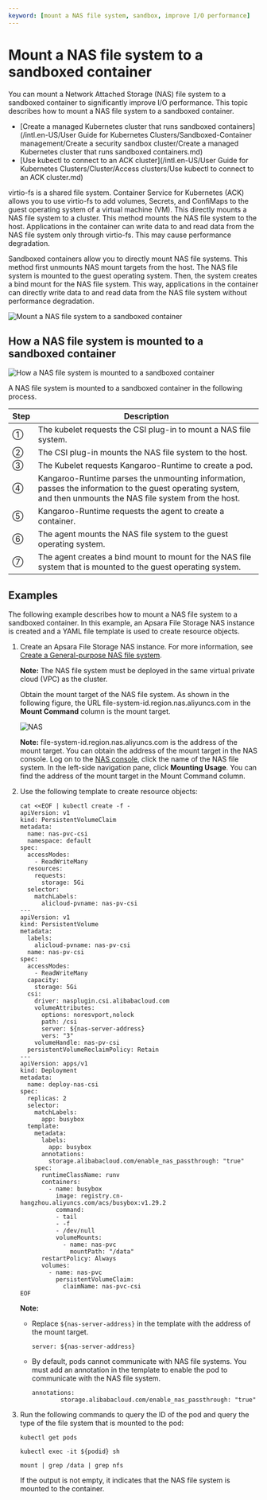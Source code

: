 ```yaml
---
keyword: [mount a NAS file system, sandbox, improve I/O performance]
---
```


# Mount a NAS file system to a sandboxed container

You can mount a Network Attached Storage \(NAS\) file system to a sandboxed container to significantly improve I/O performance. This topic describes how to mount a NAS file system to a sandboxed container.

-   [Create a managed Kubernetes cluster that runs sandboxed containers](/intl.en-US/User Guide for Kubernetes Clusters/Sandboxed-Container management/Create a security sandbox cluster/Create a managed Kubernetes cluster that runs sandboxed containers.md)
-   [Use kubectl to connect to an ACK cluster](/intl.en-US/User Guide for Kubernetes Clusters/Cluster/Access clusters/Use kubectl to connect to an ACK cluster.md)

virtio-fs is a shared file system. Container Service for Kubernetes \(ACK\) allows you to use virtio-fs to add volumes, Secrets, and ConfiMaps to the guest operating system of a virtual machine \(VM\). This directly mounts a NAS file system to a cluster. This method mounts the NAS file system to the host. Applications in the container can write data to and read data from the NAS file system only through virtio-fs. This may cause performance degradation.

Sandboxed containers allow you to directly mount NAS file systems. This method first unmounts NAS mount targets from the host. The NAS file system is mounted to the guest operating system. Then, the system creates a bind mount for the NAS file system. This way, applications in the container can directly write data to and read data from the NAS file system without performance degradation.

![Mount a NAS file system to a sandboxed container](https://static-aliyun-doc.oss-accelerate.aliyuncs.com/assets/img/en-US/4540098161/p185928.png)

## How a NAS file system is mounted to a sandboxed container

![How a NAS file system is mounted to a sandboxed container](https://static-aliyun-doc.oss-accelerate.aliyuncs.com/assets/img/en-US/8665359951/p95364.png)

A NAS file system is mounted to a sandboxed container in the following process.

|Step|Description|
|----|-----------|
|①|The kubelet requests the CSI plug-in to mount a NAS file system.|
|②|The CSI plug-in mounts the NAS file system to the host.|
|③|The Kubelet requests Kangaroo-Runtime to create a pod.|
|④|Kangaroo-Runtime parses the unmounting information, passes the information to the guest operating system, and then unmounts the NAS file system from the host.|
|⑤|Kangaroo-Runtime requests the agent to create a container.|
|⑥|The agent mounts the NAS file system to the guest operating system.|
|⑦|The agent creates a bind mount to mount for the NAS file system that is mounted to the guest operating system.|

## Examples

The following example describes how to mount a NAS file system to a sandboxed container. In this example, an Apsara File Storage NAS instance is created and a YAML file template is used to create resource objects.

1.  Create an Apsara File Storage NAS instance. For more information, see [Create a General-purpose NAS file system]().

    **Note:** The NAS file system must be deployed in the same virtual private cloud \(VPC\) as the cluster.

    Obtain the mount target of the NAS file system. As shown in the following figure, the URL file-system-id.region.nas.aliyuncs.com in the **Mount Command** column is the mount target.

    ![NAS](https://static-aliyun-doc.oss-accelerate.aliyuncs.com/assets/img/en-US/8665359951/p95499.png)

    **Note:** file-system-id.region.nas.aliyuncs.com is the address of the mount target. You can obtain the address of the mount target in the NAS console. Log on to the [NAS console](https://nas.console.aliyun.com/), click the name of the NAS file system. In the left-side navigation pane, click **Mounting Usage**. You can find the address of the mount target in the Mount Command column.

2.  Use the following template to create resource objects:

    ```
    cat <<EOF | kubectl create -f -
    apiVersion: v1
    kind: PersistentVolumeClaim
    metadata:
      name: nas-pvc-csi
      namespace: default
    spec:
      accessModes:
        - ReadWriteMany
      resources:
        requests:
          storage: 5Gi
      selector:
        matchLabels:
          alicloud-pvname: nas-pv-csi
    ---
    apiVersion: v1
    kind: PersistentVolume
    metadata:
      labels:
        alicloud-pvname: nas-pv-csi
      name: nas-pv-csi
    spec:
      accessModes:
        - ReadWriteMany
      capacity:
        storage: 5Gi
      csi:
        driver: nasplugin.csi.alibabacloud.com
        volumeAttributes:
          options: noresvport,nolock
          path: /csi
          server: ${nas-server-address}
          vers: "3"
        volumeHandle: nas-pv-csi
      persistentVolumeReclaimPolicy: Retain
    ---
    apiVersion: apps/v1
    kind: Deployment
    metadata:
      name: deploy-nas-csi
    spec:
      replicas: 2
      selector:
        matchLabels:
          app: busybox
      template:
        metadata:
          labels:
            app: busybox
          annotations:
            storage.alibabacloud.com/enable_nas_passthrough: "true"
        spec:
          runtimeClassName: runv
          containers:
            - name: busybox
              image: registry.cn-hangzhou.aliyuncs.com/acs/busybox:v1.29.2
              command: 
              - tail
              - -f
              - /dev/null
              volumeMounts:
                - name: nas-pvc
                  mountPath: "/data"
          restartPolicy: Always
          volumes:
            - name: nas-pvc
              persistentVolumeClaim:
                claimName: nas-pvc-csi
    EOF
    ```

    **Note:**

    -   Replace `${nas-server-address}` in the template with the address of the mount target.

        ```
        server: ${nas-server-address}
        ```

    -   By default, pods cannot communicate with NAS file systems. You must add an annotation in the template to enable the pod to communicate with the NAS file system.

        ```
        annotations:
                storage.alibabacloud.com/enable_nas_passthrough: "true"
        ```

3.  Run the following commands to query the ID of the pod and query the type of the file system that is mounted to the pod:

    ```
    kubectl get pods
    ```

    ```
    kubectl exec -it ${podid} sh
    ```

    ```
    mount | grep /data | grep nfs
    ```

    If the output is not empty, it indicates that the NAS file system is mounted to the container.


